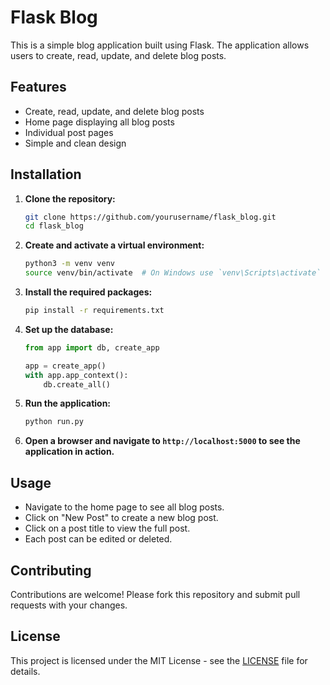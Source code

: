# Flask Blog

This is a simple blog application built using Flask. The application allows users to create, read, update, and delete blog posts.

## Features

- Create, read, update, and delete blog posts
- Home page displaying all blog posts
- Individual post pages
- Simple and clean design

## Installation

1. **Clone the repository:**

    ```bash
    git clone https://github.com/yourusername/flask_blog.git
    cd flask_blog
    ```

2. **Create and activate a virtual environment:**

    ```bash
    python3 -m venv venv
    source venv/bin/activate  # On Windows use `venv\Scripts\activate`
    ```

3. **Install the required packages:**

    ```bash
    pip install -r requirements.txt
    ```

4. **Set up the database:**

    ```python
    from app import db, create_app

    app = create_app()
    with app.app_context():
        db.create_all()
    ```

5. **Run the application:**

    ```bash
    python run.py
    ```

6. **Open a browser and navigate to `http://localhost:5000` to see the application in action.**

## Usage

- Navigate to the home page to see all blog posts.
- Click on "New Post" to create a new blog post.
- Click on a post title to view the full post.
- Each post can be edited or deleted.

## Contributing

Contributions are welcome! Please fork this repository and submit pull requests with your changes.

## License

This project is licensed under the MIT License - see the [LICENSE](LICENSE) file for details.